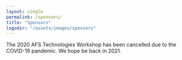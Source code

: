 ```yaml
---
layout: single
permalink: /sponsors/
title: "Sponsors"
logodir: "/assets/images/sponsors"
---
```


The 2020 AFS Technologies Workshop has been cancelled due to the COVID-19
pandemic. We hope be back in 2021.
